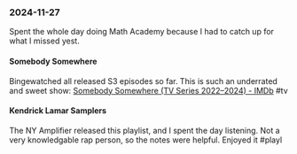 ### 2024-11-27
Spent the whole day doing Math Academy because I had to catch up for what I missed yest.

#### Somebody Somewhere
Bingewatched all released S3 episodes so far.  This is such an underrated and sweet show: [Somebody Somewhere (TV Series 2022–2024) - IMDb](https://www.imdb.com/title/tt12759100/) #tv 

#### Kendrick Lamar Samplers
The NY Amplifier released this playlist, and I spent the day listening. Not a very knowledgable rap person, so the notes were helpful. Enjoyed it #playl